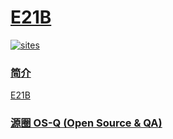 ﻿# [E21B](https://github.com/OS-Q/E21B)

[![sites](http://182.61.61.133/link/resources/OSQ.png)](http://www.OS-Q.com)

### [简介](https://github.com/OS-Q/E21B/wiki)

[E21B](https://github.com/OS-Q/E21B)

### [源圈 OS-Q (Open Source & QA) ](http://www.OS-Q.com)
